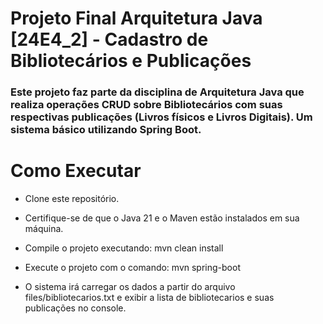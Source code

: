 # Projeto Final Arquitetura Java [24E4_2] - Cadastro de Bibliotecários e Publicações
### Este projeto faz parte da disciplina de Arquitetura Java que realiza operações CRUD sobre Bibliotecários com suas respectivas publicações (Livros físicos e Livros Digitais). Um sistema básico utilizando Spring Boot.

# Como Executar
  - Clone este repositório.

  - Certifique-se de que o Java 21 e o Maven estão instalados em sua máquina.

  - Compile o projeto executando: mvn clean install

  - Execute o projeto com o comando: mvn spring-boot

  - O sistema irá carregar os dados a partir do arquivo files/bibliotecarios.txt e exibir a lista de bibliotecarios e suas publicações no console.
